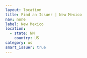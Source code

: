```yaml
---
layout: location
title: Find an Issuer | New Mexico
nav: none
label: New Mexico
location:
  - state: NM
    country: US
category: us
smart_issuer: true
---
```

